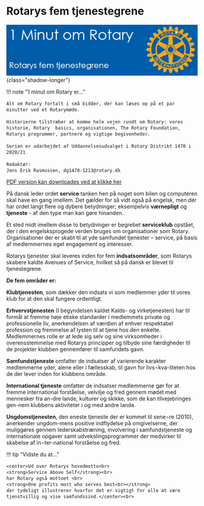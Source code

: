 # Rotarys fem tjenestegrene

![Rotarys fem tjenestegrene](images/tjenestegrene.jpg){class="shadow-longer"} 

!!! note "1 minut om Rotary er..."

    Alt om Rotary fortalt i små bidder, der kan læses op på et par minutter ved et Rotarymøde.
    
    Historierne tilstræber at komme hele vejen rundt om Rotary: vores historie, Rotary  basics, organisationen, The Rotary Foundation, Rotarys programmer, partnere og vigtige begivenheder.
    
    Serien er udarbejdet af Uddannelsesudvalget i Rotary Distrikt 1470 i 2020/21
    
    Redaktør: 
    Jens Erik Rasmussen, dg1470-1213@rotary.dk


<a href=https://1minut.rotary.dk/pdf-versioner/1_minut_om_Rotary_Rotarys_fem_tjenestegrene.pdf target=_blank>PDF version kan downloades ved at klikke her</a>


På dansk leder ordet <strong>service</strong> tanken hen på noget som bilen og computeren skal have en gang imellem. Det gælder for så vidt også på engelsk, men dér har ordet langt flere og dybere betydninger; eksempelvis <strong>værnepligt</strong> og <strong>tjeneste</strong> - af den type man kan gøre hinanden.


Et sted midt imellem disse to betydninger er begrebet <strong>serviceklub</strong> opstået, der i den engelsksprogede verden bruges om organisationer som Rotary. Organisationer der er skabt til at yde samfundet tjenester – service, på basis af medlemmernes eget engagement og interesser.


Rotarys tjenester skal leveres inden for fem <strong>indsatsområder</strong>, som Rotarys skabere kaldte Avenues of Service, hvilket så på dansk er blevet til tjenestegrene.


<strong>De fem områder er:</strong>


<strong>Klubtjenesten</strong>, som dækker den indsats vi som medlemmer yder til vores klub for at den skal fungere ordentligt. 


<strong>Erhvervstjenesten</strong> (I begyndelsen kaldet Kalds- og virketjenesten) har til formål at fremme høje etiske standarder i medlemmets private og professionelle liv, anerkendelsen af værdien af enhver respektabel profession og fremmelse af lysten til at tjene hos den enkelte. Medlemmernes rolle er at lede sig selv og sine virksomheder i overensstemmelse med Rotarys principper og tilbyde sine færdigheder til de projekter klubben gennemfører til samfundets gavn. 


<strong>Samfundstjeneste</strong> omfatter de indsatser af varierende karakter medlemmerne yder, alene eller i fællesskab, til gavn for livs¬kva-liteten hos de der lever inden for klubbens område.


<strong>International tjeneste</strong> omfatter de indsatser medlemmerne gør for at fremme international forståelse, velvilje og fred gennem mødet med mennesker fra an-dre lande, kulturer og skikke, som de kan tilvejebringes gen-nem klubbens aktiviteter i og med andre lande.


<strong>Ungdomstjenesten</strong>, den eneste tjeneste der er kommet til sene¬re (2010), anerkender ungdom-mens positive indflydelse på omgivelserne, der muliggøres gennem lederskabstræning, involvering i samfundstjeneste og internationale opgaver samt udvekslingsprogrammer der medvirker til skabelse af in¬ter-national forståelse og fred.



!!! tip "Vidste du at..."

    <center>Ud over Rotarys hovedmotto<br> 
    <strong>Service Above Self</strong><br>
    har Rotary også mottoet <br>
    <strong>One profits most who serves best<br></strong>
    der tydeligt illustrerer hvorfor det er vigtigt for alle at være tjenstvillig og vise samfundssind.</center><br>

